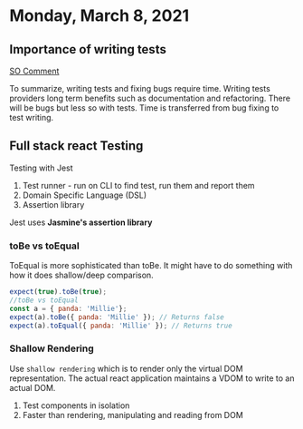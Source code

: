 # Monday, March 8, 2021

## Importance of writing tests

[SO Comment](https://softwareengineering.stackexchange.com/questions/322256/time-difference-between-developing-with-unit-tests-vs-no-tests)

To summarize, writing tests and fixing bugs require time. Writing tests providers long term benefits such as documentation and refactoring. There will be bugs but less so with tests. Time is transferred from bug fixing to test writing.

## Full stack react Testing

Testing with Jest
1. Test runner - run on CLI to find test, run them and report them
2. Domain Specific Language (DSL)
3. Assertion library

Jest uses **Jasmine's assertion library**

### toBe vs toEqual

ToEqual is more sophisticated than toBe. It might have to do something with how it does shallow/deep comparison. 

```javascript
expect(true).toBe(true);
//toBe vs toEqual
const a = { panda: 'Millie'};
expect(a).toBe({ panda: 'Millie' }); // Returns false
expect(a).toEqual({ panda: 'Millie' }); // Returns true

```

### Shallow Rendering

Use `shallow rendering` which is to render only the virtual DOM representation. The actual react application maintains a VDOM to write to an actual DOM.

1. Test components in isolation
2. Faster than rendering, manipulating and reading from DOM

